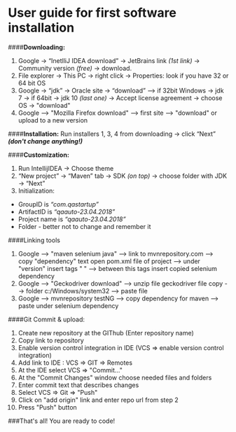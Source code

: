 # User guide for first software installation

####**Downloading:**
1. Google → “InetlliJ IDEA download” → JetBrains link *(1st link)* → Community version *(free)* → download.
2. File explorer → This PC → right click → Properties: look if you have 32 or 64 bit OS
3. Google → “jdk” → Oracle site → “download” --> if 32bit Windows → jdk 7 → if 64bit → jdk 10 *(last one)* → Accept license agreement → choose OS → "download"
4. Google --> "Mozilla Firefox download" --> first site --> "download" or upload to a new version

####**Installation:**
Run installers 1, 3, 4 from downloading → click “Next” ***(don't change anything!)***

####**Customization:**
1. Run IntellijIDEA → Choose theme
2. “New project” → “Maven” tab → SDK *(on top)* → choose folder with JDK → “Next”
3. Initialization:
- GroupID is *“com.qastartup”*
- ArtifactID is *“qaauto-23.04.2018”*
- Project name is *“qaauto-23.04.2018”*
- Folder - better not to change and remember it

####Linking tools
1. Google --> "maven selenium java" --> link to mvnrepository.com --> copy "dependency" text
open pom.xml file of project --> under "version" insert tags "<dependencies> </dependencies>" --> between this tags insert copied selenium dependency
2. Google --> "Geckodriver download" --> unzip file 
geckodriver file copy --> folder c:/Windows/system32 --> paste file
3. Google --> mvnrepository testNG --> copy dependency for maven --> paste under selenium dependency

####Git Commit & upload:

1. Create new repository at the GIThub (Enter repository name)
2. Copy link to repository  
3. Enable version control integration in IDE (VCS  => enable version control integration)
4. Add link to IDE : VCS => GIT => Remotes
5. At the IDE select VCS => "Commit..."
6. At the "Commit Changes" window choose needed files and folders
7. Enter commit text that describes changes
8. Select VCS => Git => "Push"
9. Click on "add origin" link and enter repo url from step 2
10. Press "Push" button

###That's all! You are ready to code!
